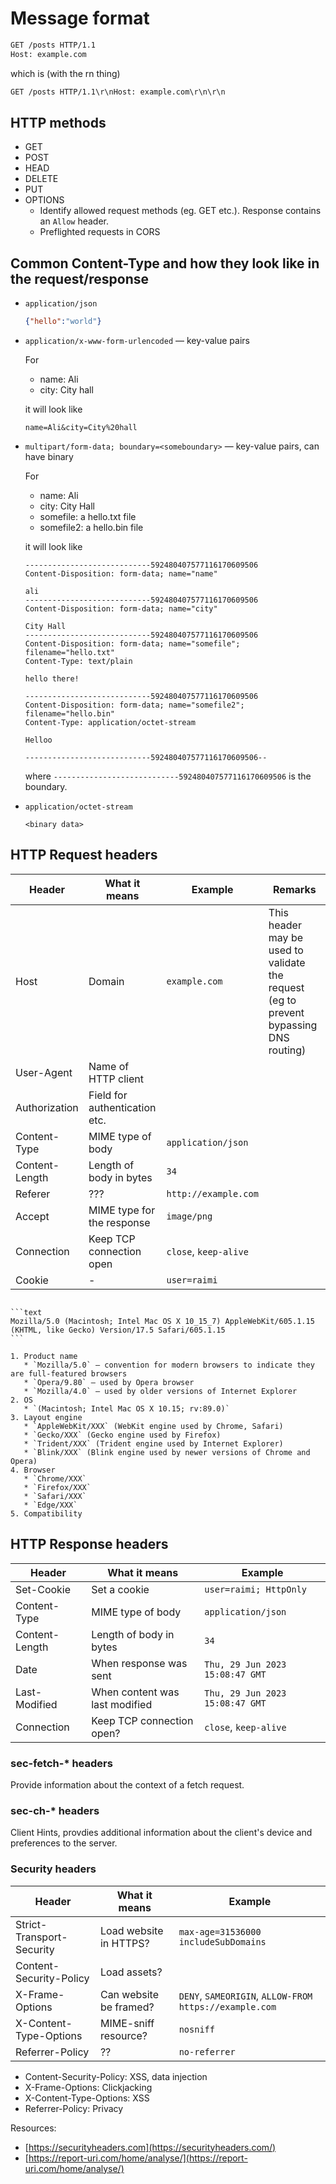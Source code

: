 # Message format

```txt
GET /posts HTTP/1.1
Host: example.com

```

which is (with the rn thing)

```txt
GET /posts HTTP/1.1\r\nHost: example.com\r\n\r\n
```

## HTTP methods

- GET
- POST
- HEAD
- DELETE
- PUT
- OPTIONS
  - Identify allowed request methods (eg. GET etc.). Response contains an `Allow` header.
  - Preflighted requests in CORS
 
## Common Content-Type and how they look like in the request/response

* `application/json`

  ```json
  {"hello":"world"}
  ```

* `application/x-www-form-urlencoded` — key-value pairs

  For
  * name: Ali
  * city: City hall
 
  it will look like
    
  ```
  name=Ali&city=City%20hall
  ```
  
* `multipart/form-data; boundary=<someboundary>` — key-value pairs, can have binary

  For
  * name: Ali
  * city: City Hall
  * somefile: a hello.txt file
  * somefile2: a hello.bin file
 
  it will look like

  ```
  ----------------------------592480407577116170609506
  Content-Disposition: form-data; name="name"
  
  ali
  ----------------------------592480407577116170609506
  Content-Disposition: form-data; name="city"
  
  City Hall
  ----------------------------592480407577116170609506
  Content-Disposition: form-data; name="somefile"; filename="hello.txt"
  Content-Type: text/plain
  
  hello there!
  
  ----------------------------592480407577116170609506
  Content-Disposition: form-data; name="somefile2"; filename="hello.bin"
  Content-Type: application/octet-stream
  
  Helloo
  
  ----------------------------592480407577116170609506--
  ```

  where `----------------------------592480407577116170609506` is the boundary.

* `application/octet-stream`

  ```
  <binary data>
  ```

## HTTP Request headers

| Header         | What it means                 | Example               | Remarks |
| -------------- | ----------------------------- | --------------------- |--|
| Host           | Domain                        | `example.com`         | This header may be used to validate the request (eg to prevent bypassing DNS routing) |
| User-Agent     | Name of HTTP client           | |
| Authorization  | Field for authentication etc. ||
| Content-Type   | MIME type of body             | `application/json`    ||
| Content-Length | Length of body in bytes       | `34`                  ||
| Referer        | ???                           | `http://example.com`  ||
| Accept         | MIME type for the response    | `image/png`           ||
| Connection     | Keep TCP connection open      | `close`, `keep-alive` ||
| Cookie         | -                             | `user=raimi`          ||

~~~admonish example title="User-Agent"

```text
Mozilla/5.0 (Macintosh; Intel Mac OS X 10_15_7) AppleWebKit/605.1.15 (KHTML, like Gecko) Version/17.5 Safari/605.1.15
```

1. Product name
   * `Mozilla/5.0` — convention for modern browsers to indicate they are full-featured browsers
   * `Opera/9.80` — used by Opera browser
   * `Mozilla/4.0` — used by older versions of Internet Explorer
2. OS
   * `(Macintosh; Intel Mac OS X 10.15; rv:89.0)`
3. Layout engine
   * `AppleWebKit/XXX` (WebKit engine used by Chrome, Safari)
   * `Gecko/XXX` (Gecko engine used by Firefox)
   * `Trident/XXX` (Trident engine used by Internet Explorer)
   * `Blink/XXX` (Blink engine used by newer versions of Chrome and Opera)
4. Browser
   * `Chrome/XXX`
   * `Firefox/XXX`
   * `Safari/XXX`
   * `Edge/XXX`
5. Compatibility
~~~~

## HTTP Response headers

| Header         | What it means                  | Example                         |
| -------------- | ------------------------------ | ------------------------------- |
| Set-Cookie     | Set a cookie                   | `user=raimi; HttpOnly`          |
| Content-Type   | MIME type of body              | `application/json`              |
| Content-Length | Length of body in bytes        | `34`                            |
| Date           | When response was sent         | `Thu, 29 Jun 2023 15:08:47 GMT` |
| Last-Modified  | When content was last modified | `Thu, 29 Jun 2023 15:08:47 GMT` |
| Connection     | Keep TCP connection open?      | `close`, `keep-alive`           |

### sec-fetch-* headers

Provide information about the context of a fetch request.

### sec-ch-* headers

Client Hints, provdies additional information about the client's device and preferences to the server.

### Security headers

| Header                    | What it means          | Example                                                |
| ------------------------- | ---------------------- | ------------------------------------------------------ |
| Strict-Transport-Security | Load website in HTTPS? | `max-age=31536000 includeSubDomains`                   |
| Content-Security-Policy   | Load assets?           |                                                        |
| X-Frame-Options           | Can website be framed? | `DENY`, `SAMEORIGIN`, `ALLOW-FROM https://example.com` |
| X-Content-Type-Options    | MIME-sniff resource?   | `nosniff`                                              |
| Referrer-Policy           | ??                     | `no-referrer`                                          |

- Content-Security-Policy: XSS, data injection
- X-Frame-Options: Clickjacking
- X-Content-Type-Options: XSS
- Referrer-Policy: Privacy

Resources:
* [https://securityheaders.com](https://securityheaders.com/)
* [https://report-uri.com/home/analyse/](https://report-uri.com/home/analyse/)
